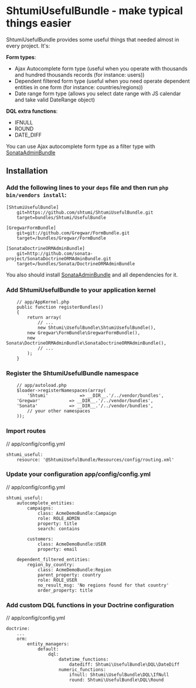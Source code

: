 ShtumiUsefulBundle - make typical things easier
===============================================

ShtumiUsefulBundle provides some useful things that needed almost in every project. It's:

**Form types**:
* Ajax Autocomplete form type (useful when you operate with thousands and hundred thousands records (for instance: users))
* Dependent filtered form type (useful when you need operate dependent entities in one form (for instance: countries/regions))
* Date range form type (allows you select date range with JS calendar and take valid DateRange object)

**DQL extra functions**:
* IFNULL
* ROUND
* DATE_DIFF

You can use Ajax autocomplete form type as a filter type with [SonataAdminBundle](https://github.com/sonata-project/SonataAdminBundle) 



## Installation
  
### Add the following lines to your  `deps` file and then run `php bin/vendors install`:    

```
[ShtumiUsefulBundle]
    git=https://github.com/shtumi/ShtumiUsefulBundle.git
    target=bundles/Shtumi/UsefulBundle

[GregwarFormBundle]
    git=git://github.com/Gregwar/FormBundle.git
    target=/bundles/Gregwar/FormBundle
    
[SonataDoctrineORMAdminBundle]
    git=http://github.com/sonata-project/SonataDoctrineORMAdminBundle.git
    target=/bundles/Sonata/DoctrineORMAdminBundle
```

You also should install [SonataAdminBundle](https://github.com/sonata-project/SonataAdminBundle) and all dependencies for it.

### Add ShtumiUsefulBundle to your application kernel
```
    // app/AppKernel.php
    public function registerBundles()
    {
        return array(
            // ...
            new Shtumi\UsefulBundle\ShtumiUsefulBundle(),
	    new Gregwar\FormBundle\GregwarFormBundle(),
	    new Sonata\DoctrineORMAdminBundle\SonataDoctrineORMAdminBundle(),            
            // ...
        );
    }
```
### Register the ShtumiUsefulBundle namespace
```
    // app/autoload.php
    $loader->registerNamespaces(array(
        'Shtumi'            => __DIR__.'/../vendor/bundles',
	'Gregwar'           => __DIR__.'/../vendor/bundles',
	'Sonata'            => __DIR__.'/../vendor/bundles',	
        // your other namespaces
    ));
```   
### Import routes

// app/config/config.yml

```
shtumi_useful:
    resource: '@ShtumiUsefulBundle/Resources/config/routing.xml'
```

### Update your configuration app/config/config.yml

// app/config/config.yml

```
shtumi_useful:
    autocomplete_entities:
        campaigns:
            class: AcmeDemoBundle:Campaign
            role: ROLE_ADMIN
            property: title
            search: contains

        customers:
            class: AcmeDemoBundle:USER
            property: email

    dependent_filtered_entities:
        region_by_country:
            class: AcmeDemoBundle:Region
            parent_property: country
            role: ROLE_USER
            no_result_msg: 'No regions found for that country'
            order_property: title
```    

### Add custom DQL functions in your Doctrine configuration

// app/config/config.yml

```
doctrine:
    ...
    orm:
        entity_managers:
            default:
                dql:
                    datetime_functions:
                        datediff: Shtumi\UsefulBundle\DQL\DateDiff
                    numeric_functions:
                        ifnull: Shtumi\UsefulBundle\DQL\IfNull
                        round: Shtumi\UsefulBundle\DQL\Round
```
			
